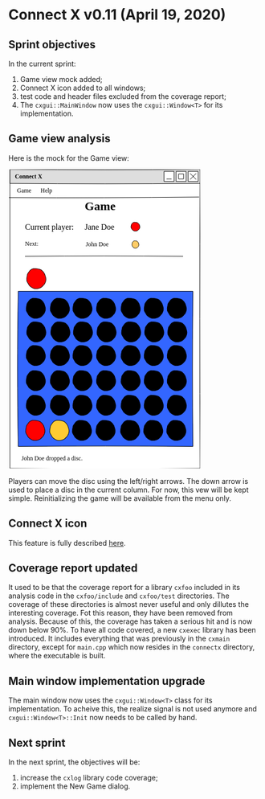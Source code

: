 # Connect X v0.11 (April 19, 2020)

## Sprint objectives

In the current sprint:

1. Game view mock added; 
2. Connect X icon added to all windows;
3. test code and header files excluded from the coverage report;
4. The `cxgui::MainWindow` now uses the `cxgui::Window<T>` for its implementation.


## Game view analysis

Here is the mock for the Game view: 

![Game view mock](./game.png)

Players can move the disc using the left/right arrows. The down arrow is used to place a disc in the current column. For now, this vew will be kept simple. Reinitializing the game will be available from the menu only.


## Connect X icon 

This feature is fully described [here](../user/user.md).


## Coverage report updated

It used to be that the coverage report for a library `cxfoo` included in its analysis code in the `cxfoo/include` and `cxfoo/test` directories. The coverage of these directories is almost never useful and only dillutes the interesting coverage. Fot this reason, they have been removed from analysis. Because of this, the coverage has taken a serious hit and is now down below 90%. To have all code covered, a new `cxexec` library has been introduced. It includes everything that was previously in the `cxmain` directory, except for `main.cpp` which now resides in the `connectx` directory, where the executable is built.


## Main window implementation upgrade

The main window now uses the `cxgui::Window<T>` class for its implementation. To acheive this, the realize signal is not used anymore and `cxgui::Window<T>::Init` now needs to be called by hand.


## Next sprint

In the next sprint, the objectives will be:

1. increase the `cxlog` library code coverage;
2. implement the New Game dialog.
